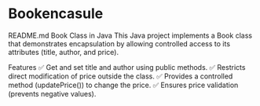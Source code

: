 # Bookencasule
README.md
Book Class in Java
This Java project implements a Book class that demonstrates encapsulation by allowing controlled access to its attributes (title, author, and price).

Features
✅ Get and set title and author using public methods.
✅ Restricts direct modification of price outside the class.
✅ Provides a controlled method (updatePrice()) to change the price.
✅ Ensures price validation (prevents negative values).

